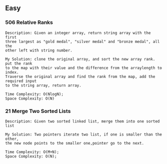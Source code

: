 ## Easy

### 506 Relative Ranks

	Description: Given an integer array, return string array with the first 
	three largest as "gold medal", "silver medal" and "bronze medal", all the 
	other left with string number. 

	My Solution: clone the original array, and sort the new array rank. put the rank 
	to the map with their value and the difference from the arraylength to index.
	Traverse the original array and find the rank from the map, add the required input
	to the string array, return array.

	Time Complexity: O(NlogN);
	Space Complexity: O(N)

### 21 Merge Two Sorted Lists 
	
	Description: Given two sorted linked list, merge them into one sorted list 

	My Solution: Two pointers iterate two list, if one is smaller than the other, 
	the new node points to the smaller one,pointer go to the next.

	Time Complexity: O(M+N);
	Space Complexity: O(N);